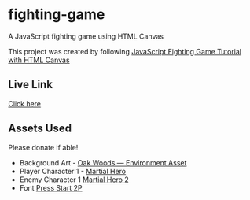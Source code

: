 # fighting-game
A JavaScript fighting game using HTML Canvas

This project was created by following [JavaScript Fighting Game Tutorial with HTML Canvas](https://youtu.be/vyqbNFMDRGQ?si=gr5GOA-LJq6D6wT4)

## Live Link
[Click here](https://ansorokey-fighting-game.netlify.app/)

## Assets Used
Please donate if able!
- Background Art - [Oak Woods — Environment Asset](https://brullov.itch.io/oak-woods)
- Player Character 1 - [Martial Hero](https://luizmelo.itch.io/martial-hero)
- Enemy Character 1 [Martial Hero 2](https://luizmelo.itch.io/martial-hero-2)
- Font [Press Start 2P](https://fonts.google.com/specimen/Press+Start+2P?query=press+start)
